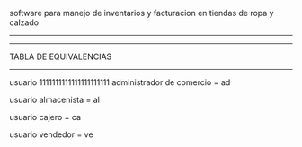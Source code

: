 software para manejo de inventarios y facturacion
en tiendas de ropa y calzado

_____________________________________________
_____________________________________________

TABLA DE EQUIVALENCIAS
_____________________________________________

usuario 1111111111111111111111
administrador de comercio        = ad 

usuario almacenista                      = al

usuario cajero                           = ca

usuario vendedor                         = ve
